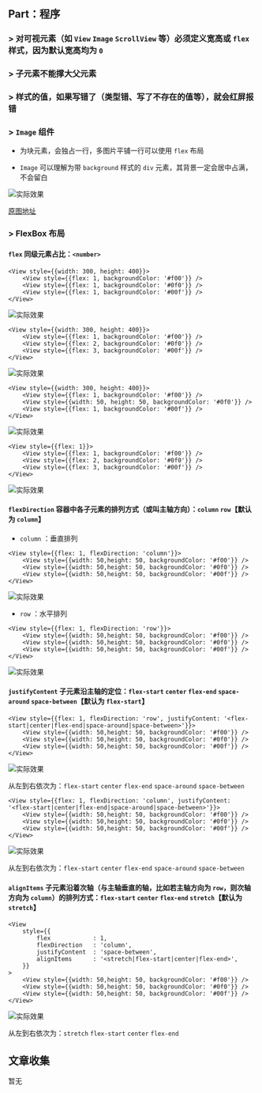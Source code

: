 ## Part：程序

### > 对可视元素（如 `View` `Image` `ScrollView` 等）必须定义宽高或 `flex` 样式，因为默认宽高均为 `0`

### > 子元素不能撑大父元素

### > 样式的值，如果写错了（类型错、写了不存在的值等），就会红屏报错

### > `Image` 组件

* 为块元素，会独占一行，多图片平铺一行可以使用 `flex` 布局

* `Image` 可以理解为带 `background` 样式的 `div` 元素，其背景一定会居中占满，不会留白

![实际效果](pic/0001.png)

[原图地址](https://upload.wikimedia.org/wikipedia/commons/d/de/Bananavarieties.jpg)

### > FlexBox 布局

#### `flex` 同级元素占比：`<number>`

```
<View style={{width: 300, height: 400}}>
    <View style={{flex: 1, backgroundColor: '#f00'}} />
    <View style={{flex: 1, backgroundColor: '#0f0'}} />
    <View style={{flex: 1, backgroundColor: '#00f'}} />
</View>
```

![实际效果](pic/0006.png)

```
<View style={{width: 300, height: 400}}>
    <View style={{flex: 1, backgroundColor: '#f00'}} />
    <View style={{flex: 2, backgroundColor: '#0f0'}} />
    <View style={{flex: 3, backgroundColor: '#00f'}} />
</View>
```

![实际效果](pic/0004.png)

```
<View style={{width: 300, height: 400}}>
    <View style={{flex: 1, backgroundColor: '#f00'}} />
    <View style={{width: 50, height: 50, backgroundColor: '#0f0'}} />
    <View style={{flex: 1, backgroundColor: '#00f'}} />
</View>
```

![实际效果](pic/0007.png)

```
<View style={{flex: 1}}>
    <View style={{flex: 1, backgroundColor: '#f00'}} />
    <View style={{flex: 2, backgroundColor: '#0f0'}} />
    <View style={{flex: 3, backgroundColor: '#00f'}} />
</View>
```

![实际效果](pic/0005.png)

#### `flexDirection` 容器中各子元素的排列方式（或叫主轴方向）：`column` `row`【默认为 `column`】

* `column` ：垂直排列

```
<View style={{flex: 1, flexDirection: 'column'}}>
    <View style={{width: 50,height: 50, backgroundColor: '#f00'}} />
    <View style={{width: 50,height: 50, backgroundColor: '#0f0'}} />
    <View style={{width: 50,height: 50, backgroundColor: '#00f'}} />
</View>
```

![实际效果](pic/0003.png)

* `row` ：水平排列

```
<View style={{flex: 1, flexDirection: 'row'}}>
    <View style={{width: 50,height: 50, backgroundColor: '#f00'}} />
    <View style={{width: 50,height: 50, backgroundColor: '#0f0'}} />
    <View style={{width: 50,height: 50, backgroundColor: '#00f'}} />
</View>
```

![实际效果](pic/0002.png)

#### `justifyContent` 子元素沿主轴的定位：`flex-start` `center` `flex-end` `space-around` `space-between`【默认为 `flex-start`】

```
<View style={{flex: 1, flexDirection: 'row', justifyContent: '<flex-start|center|flex-end|space-around|space-between>'}}>
    <View style={{width: 50,height: 50, backgroundColor: '#f00'}} />
    <View style={{width: 50,height: 50, backgroundColor: '#0f0'}} />
    <View style={{width: 50,height: 50, backgroundColor: '#00f'}} />
</View>
```

![实际效果](pic/0008.png)

从左到右依次为：`flex-start` `center` `flex-end` `space-around` `space-between`

```
<View style={{flex: 1, flexDirection: 'column', justifyContent: '<flex-start|center|flex-end|space-around|space-between>'}}>
    <View style={{width: 50,height: 50, backgroundColor: '#f00'}} />
    <View style={{width: 50,height: 50, backgroundColor: '#0f0'}} />
    <View style={{width: 50,height: 50, backgroundColor: '#00f'}} />
</View>
```

![实际效果](pic/0009.png)

从左到右依次为：`flex-start` `center` `flex-end` `space-around` `space-between`

#### `alignItems` 子元素沿着次轴（与主轴垂直的轴，比如若主轴方向为 `row`，则次轴方向为 `column`）的排列方式：`flex-start` `center` `flex-end` `stretch`【默认为 `stretch`】

```
<View
    style={{
        flex            : 1,
        flexDirection   : 'column',
        justifyContent  : 'space-between',
        alignItems      : '<stretch|flex-start|center|flex-end>',
    }}
>
    <View style={{width: 50,height: 50, backgroundColor: '#f00'}} />
    <View style={{width: 50,height: 50, backgroundColor: '#0f0'}} />
    <View style={{width: 50,height: 50, backgroundColor: '#00f'}} />
</View>
```

![实际效果](pic/0010.png)

从左到右依次为：`stretch` `flex-start` `center` `flex-end`

## 文章收集

暂无
